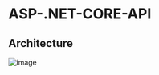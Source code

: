 # ASP-.NET-CORE-API

## Architecture
![image](https://github.com/ydongchoi/ASP-.NET-CORE-API/assets/84194034/3057954a-8150-4f37-bd2c-bc85b5bfd496)
